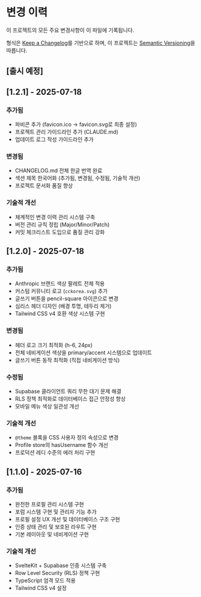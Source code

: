 # 변경 이력

이 프로젝트의 모든 주요 변경사항이 이 파일에 기록됩니다.

형식은 [Keep a Changelog](https://keepachangelog.com/en/1.0.0/)를 기반으로 하며,
이 프로젝트는 [Semantic Versioning](https://semver.org/spec/v2.0.0.html)을 따릅니다.

## [출시 예정]

## [1.2.1] - 2025-07-18

### 추가됨
- 파비콘 추가 (favicon.ico → favicon.svg로 최종 설정)
- 프로젝트 관리 가이드라인 추가 (CLAUDE.md)
- 업데이트 로그 작성 가이드라인 추가

### 변경됨
- CHANGELOG.md 전체 한글 번역 완료
- 섹션 제목 한국어화 (추가됨, 변경됨, 수정됨, 기술적 개선)
- 프로젝트 문서화 품질 향상

### 기술적 개선
- 체계적인 변경 이력 관리 시스템 구축
- 버전 관리 규칙 정립 (Major/Minor/Patch)
- 커밋 체크리스트 도입으로 품질 관리 강화

## [1.2.0] - 2025-07-18

### 추가됨
- Anthropic 브랜드 색상 팔레트 전체 적용
- 커스텀 커뮤니티 로고 (`cckorea.svg`) 추가
- 글쓰기 버튼을 pencil-square 아이콘으로 변경
- 심리스 헤더 디자인 (배경 투명, 테두리 제거)
- Tailwind CSS v4 호환 색상 시스템 구현

### 변경됨
- 헤더 로고 크기 최적화 (h-6, 24px)
- 전체 네비게이션 색상을 primary/accent 시스템으로 업데이트
- 글쓰기 버튼 동작 최적화 (직접 네비게이션 방식)

### 수정됨
- Supabase 클라이언트 쿼리 무한 대기 문제 해결
- RLS 정책 최적화로 데이터베이스 접근 안정성 향상
- 모바일 메뉴 색상 일관성 개선

### 기술적 개선
- `@theme` 블록을 CSS 사용자 정의 속성으로 변경
- Profile store의 hasUsername 함수 개선
- 프로덕션 레디 수준의 에러 처리 구현

## [1.1.0] - 2025-07-16

### 추가됨
- 완전한 프로필 관리 시스템 구현
- 포럼 시스템 구현 및 관리자 기능 추가
- 프로필 설정 UX 개선 및 데이터베이스 구조 구현
- 인증 상태 관리 및 보호된 라우트 구현
- 기본 레이아웃 및 네비게이션 구현

### 기술적 개선
- SvelteKit + Supabase 인증 시스템 구축
- Row Level Security (RLS) 정책 구현
- TypeScript 엄격 모드 적용
- Tailwind CSS v4 설정